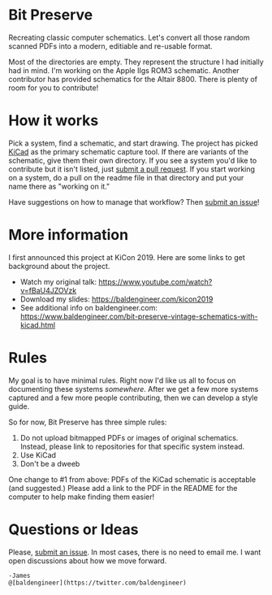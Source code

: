 # Bit Preserve
Recreating classic computer schematics. Let's convert all those random scanned PDFs into a modern, editiable and re-usable format.

Most of the directories are empty. They represent the structure I had initially had in mind. I'm working on the Apple IIgs ROM3 schematic. Another contributor has provided schematics for the Altair 8800. There is plenty of room for you to contribute!

# How it works
Pick a system, find a schematic, and start drawing. The project has picked [KiCad](http://kicad.org) as the primary schematic capture tool. If there are variants of the schematic, give them their own directory. If you see a system you'd like to contribute but it isn't listed, just [submit a pull request](https://github.com/baldengineer/bit-preserve/pulls). If you start working on a system, do a pull on the readme file in that directory and put your name there as "working on it." 

Have suggestions on how to manage that workflow? Then [submit an issue](https://github.com/baldengineer/bit-preserve/issues)!

# More information
I first announced this project at KiCon 2019. Here are some links to get background about the project.
* Watch my original talk: https://www.youtube.com/watch?v=fBaU4JZOVzk
* Download my slides: https://baldengineer.com/kicon2019
* See additional info on baldengineer.com: https://www.baldengineer.com/bit-preserve-vintage-schematics-with-kicad.html

# Rules
My goal is to have minimal rules. Right now I'd like us all to focus on documenting these systems *somewhere*. After we get a few more systems captured and a few more people contributing, then we can develop a style guide. 

So for now, Bit Preserve has three simple rules:
1. Do not upload bitmapped PDFs or images of original schematics. Instead, please link to repositories for that specific system instead.
2. Use KiCad
3. Don't be a dweeb

One change to #1 from above: PDFs of the KiCad schematic is acceptable (and suggested.) Please add a link to the PDF in the README for the computer to help make finding them easier!

# Questions or Ideas
Please, [submit an issue](https://github.com/baldengineer/bit-preserve/issues). In most cases, there is no need to email me. I want open discussions about how we move forward.


	-James
	@[baldengineer](https://twitter.com/baldengineer)
